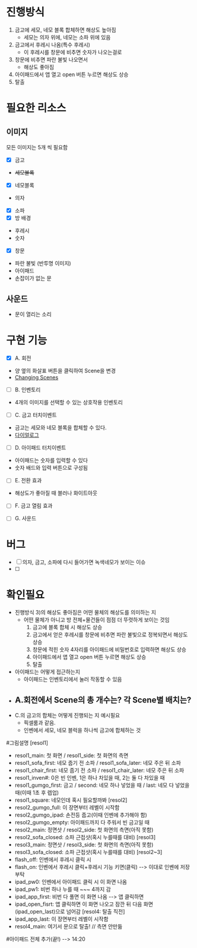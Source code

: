 ﻿# 진행방식
1. 금고에 세모, 네모 블록 합체하면 해상도 높아짐
    - 세모는 의자 위에, 네모는 소파 위에 있음
2. 금고에서 후레시 나옴(특수 후레시) 
    - 이 후레시를 창문에 비추면 숫자가 나오는걸로
3. 창문에 비추면 파란 불빛 나오면서 
    - 해상도 좋아짐
4. 아이패드에서 앱 열고 open 버튼 누르면 해상도 상승
5. 탈출

# 필요한 리소스
## **이미지**
모든 이미지는 5개 씩 필요함
- [x] 금고
- ~~세모블록~~
- [x] 네모블록
- 의자
- [x] 소파
- [x] 방 배경
- 후레시
- 숫자
- [x] 창문
- 파란 불빛 (반투명 이미지)
- 아이패드
- 손잡이가 없는 문

## **사운드**
- 문이 열리는 소리

# 구현 기능
- [x] A. 회전
- 양 옆의 화살표 버튼을 클릭하여 Scene을 변경
- [Changing Scenes](https://www.youtube.com/watch?v=wNl--exin90&list=PL4vbr3u7UKWp0iM1WIfRjCDTI03u43Zfu&index=30)

- [ ] B. 인벤토리
- 4개의 이미지를 선택할 수 있는 상호작용 인벤토리
 
- [ ] C. 금고 터치이벤트   
- 금고는 세모와 네모 블록을 합체할 수 있다.
- [다이얼로그](https://www.youtube.com/watch?v=1NCvpZDtTMI&list=PL4vbr3u7UKWp0iM1WIfRjCDTI03u43Zfu&index=12)

- [ ] D. 아이패드 터치이벤트
- 아이패드는 숫자를 입력할 수 있다
- 숫자 배드와 입력 버튼으로 구성됨

- [ ] E. 전환 효과
- 해상도가 좋아질 때 블러나 화이트아웃

- [ ] F. 금고 열림 효과

- [ ] G. 사운드

# 버그
- [ ] 의자, 금고, 소파에 다시 들어가면 녹색네모가 보이는 이슈
- [ ] 

# 확인필요
- 진행방식 3)의 해상도 좋아짐은 어떤 물체의 해상도를 의미하는 지
    - 어떤 물체가 아니고 방 전체+물건들이 점점 더 뚜렷하게 보이는 것임
        1. 금고에 블록 합체 시 해상도 상승
        2. 금고에서 얻은 후레시를 창문에 비추면 파란 불빛으로 정복되면서 해상도 상승
        3. 창문에 적힌 숫자 4자리를 아이패드에 비밀번호로 입력하면 해상도 상승
        4. 아이패드에서 앱 열고 open 버튼 누르면 해상도 상승
        5. 탈출
- 아이패드는 어떻게 접근하는지
    - 아이패드는 인벤토리에서 눌러 작동할 수 있음
- A.회전에서 Scene의 총 개수는? 각 Scene별 배치는?
    - 
- C.의 금고의 합체는 어떻게 진행되는 지 예시필요
    - 픽셀룸과 같음. 
    - 인벤에서 세모, 네모 블럭을 하나씩 금고에 합체하는 것


#그림설명
[resol1]
 - resol1_main: 첫 화면		/ resol1_side: 첫 화면의 측면
 - resol1_sofa_first: 네모 줍기 전 소파	/ resol1_sofa_later: 네모 주은 뒤 소파
 - resol1_chair_first: 네모 줍기 전 소파	/ resol1_chair_later: 네모 주은 뒤 소파
 - resol1_inven#: 0은 빈 인벤, 1은 하나 차있을 때, 2는 둘 다 차있을 때
 - resol1_gumgo_first: 금고 / second: 네모 하나 넣었을 때	  /  last: 네모 다 넣었을 때(이때 1초 후 렙업)
 - resol1_square: 네모인데 혹시 필요할까봐
[resol2]
 - resol2_gumgo_full: 이 장면부터 레벨이 시작함
 - resol2_gumgo_ipad: 손전등 줍고(이때 인벤에 추가해야 함)
 - resol2_gumgo_empty: 아이패드까지 다 주워서 빈 금고일 때
 - resol2_main: 정면샷		/ resol2_side: 첫 화면의 측면(아직 못함)
 - resol2_sofa_closed: 소파 근접샷(혹시 누를때를 대비)
[resol3]
 - resol3_main: 정면샷		/ resol3_side: 첫 화면의 측면(아직 못함)
 - resol3_sofa_closed: 소파 근접샷(혹시 누를때를 대비)
[resol2~3]
 - flash_off: 인벤에서 후레시 클릭 시
 - flash_on: 인벤에서 후레시 클릭+후레시 기능 키면(클릭) --> 이대로 인벤에 저장부탁
 - ipad_pw0: 인벤에서 아이패드 클릭 시 이 화면 나옴
 - ipad_pw1: 비번 하나 누를 때 ~~~ 4까지 감
 - ipad_app_first: 비번 다 풀면 이 화면 나옴 --> 앱 클릭하면
 - ipad_open_fisrt: 앱 클릭하면 이 화면 나오고 잠깐 뒤 다음 화면(ipad_open_last)으로 넘어감
[resol4: 탈출 직전]
 - ipad_app_last: 이 장면부터 레벨이 시작함
 - resol4_main: 여기서 문으로 탈출!	// 측면 안만듦

#아이패드 전체 추가(끝!) --> 14:20